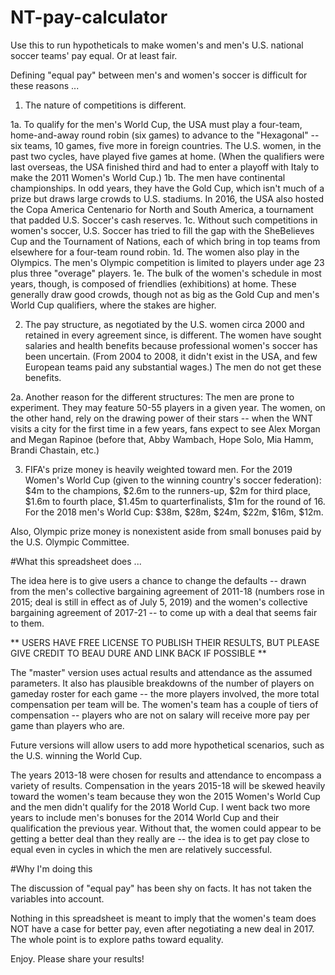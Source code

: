 # NT-pay-calculator
Use this to run hypotheticals to make women's and men's U.S. national soccer teams' pay equal. Or at least fair. 

Defining "equal pay" between men's and women's soccer is difficult for these reasons ...

1. The nature of competitions is different. 

  1a. To qualify for the men's World Cup, the USA must play a four-team, home-and-away round robin (six games) to advance to the "Hexagonal" -- six teams, 10 games, five more in foreign countries. The U.S. women, in the past two cycles, have played five games at home. (When the qualifiers were last overseas, the USA finished third and had to enter a playoff with Italy to make the 2011 Women's World Cup.) 
  1b. The men have continental championships. In odd years, they have the Gold Cup, which isn't much of a prize but draws large crowds to U.S. stadiums. In 2016, the USA also hosted the Copa America Centenario for North and South America, a tournament that padded U.S. Soccer's cash reserves. 
  1c. Without such competitions in women's soccer, U.S. Soccer has tried to fill the gap with the SheBelieves Cup and the Tournament of Nations, each of which bring in top teams from elsewhere for a four-team round robin. 
  1d. The women also play in the Olympics. The men's Olympic competition is limited to players under age 23 plus three "overage" players.
  1e. The bulk of the women's schedule in most years, though, is composed of friendlies (exhibitions) at home. These generally draw good crowds, though not as big as the Gold Cup and men's World Cup qualifiers, where the stakes are higher. 

2. The pay structure, as negotiated by the U.S. women circa 2000 and retained in every agreement since, is different. The women have sought salaries and health benefits because professional women's soccer has been uncertain. (From 2004 to 2008, it didn't exist in the USA, and few European teams paid any substantial wages.) The men do not get these benefits. 

  2a. Another reason for the different structures: The men are prone to experiment. They may feature 50-55 players in a given year. The women, on the other hand, rely on the drawing power of their stars -- when the WNT visits a city for the first time in a few years, fans expect to see Alex Morgan and Megan Rapinoe (before that, Abby Wambach, Hope Solo, Mia Hamm, Brandi Chastain, etc.)

3. FIFA's prize money is heavily weighted toward men. For the 2019 Women's World Cup (given to the winning country's soccer federation): $4m to the champions, $2.6m to the runners-up, $2m for third place, $1.6m to fourth place, $1.45m to quarterfinalists, $1m for the round of 16. For the 2018 men's World Cup: $38m, $28m, $24m, $22m, $16m, $12m.

Also, Olympic prize money is nonexistent aside from small bonuses paid by the U.S. Olympic Committee.

#What this spreadsheet does ... 

The idea here is to give users a chance to change the defaults -- drawn from the men's collective bargaining agreement of 2011-18 (numbers rose in 2015; deal is still in effect as of July 5, 2019) and the women's collective bargaining agreement of 2017-21 -- to come up with a deal that seems fair to them. 

** USERS HAVE FREE LICENSE TO PUBLISH THEIR RESULTS, BUT PLEASE GIVE CREDIT TO BEAU DURE AND LINK BACK IF POSSIBLE ** 

The "master" version uses actual results and attendance as the assumed parameters. It also has plausible breakdowns of the number of players on gameday roster for each game -- the more players involved, the more total compensation per team will be. The women's team has a couple of tiers of compensation -- players who are not on salary will receive more pay per game than players who are. 

Future versions will allow users to add more hypothetical scenarios, such as the U.S. winning the World Cup. 

The years 2013-18 were chosen for results and attendance to encompass a variety of results. Compensation in the years 2015-18 will be skewed heavily toward the women's team because they won the 2015 Women's World Cup and the men didn't qualify for the 2018 World Cup. I went back two more years to include men's bonuses for the 2014 World Cup and their qualification the previous year. Without that, the women could appear to be getting a better deal than they really are -- the idea is to get pay close to equal even in cycles in which the men are relatively successful. 

#Why I'm doing this 

The discussion of "equal pay" has been shy on facts. It has not taken the variables into account. 

Nothing in this spreadsheet is meant to imply that the women's team does NOT have a case for better pay, even after negotiating a new deal in 2017. The whole point is to explore paths toward equality. 

Enjoy. Please share your results! 

